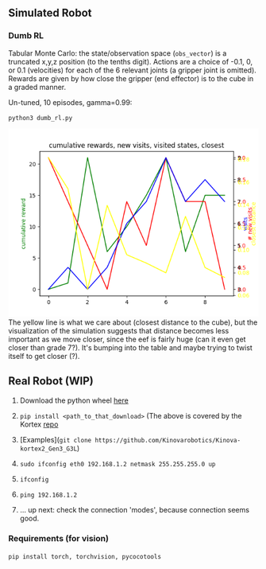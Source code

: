 
## Simulated Robot
### Dumb RL
Tabular Monte Carlo: the state/observation space (`obs_vector`) is a truncated x,y,z position (to the tenths digit). Actions are a choice of -0.1, 0, or 0.1 (velocities) for each of the 6 relevant joints (a gripper joint is omitted). Rewards are given by how close the gripper (end effector) is to the cube in a graded manner.

Un-tuned, 10 episodes, gamma=0.99:
```
python3 dumb_rl.py
```
![Preliminary results](dumb_rl.png)
The yellow line is what we care about (closest distance to the cube), but the visualization of the simulation suggests that distance becomes less important as we move closer, since the eef is fairly huge (can it even get closer than grade 7?). It's bumping into the table and maybe trying to twist itself to get closer (?).

## Real Robot (WIP)
1. Download the python wheel [here](https://artifactory.kinovaapps.com/ui/repos/tree/General/generic-public/kortex/API/3.3.0/kortex_api-3.3.0.2-py3-none-any.whl)
2. `pip install <path_to_that_download>`
(The above is covered by the Kortex [repo](https://github.com/Kinovarobotics/Kinova-kortex2_Gen3_G3L/tree/master/api_python/examples)
3. [Examples](`git clone https://github.com/Kinovarobotics/Kinova-kortex2_Gen3_G3L`) 
4. `sudo ifconfig eth0 192.168.1.2 netmask 255.255.255.0 up`
5. `ifconfig`
6. `ping 192.168.1.2`

7. ... up next: check the connection 'modes', because connection seems good.

### Requirements (for vision)
`pip install torch, torchvision, pycocotools`
